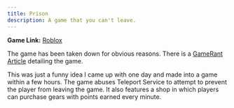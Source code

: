 ```yaml
---
title: Prison
description: A game that you can't leave.
---
```


**Game Link:** [Roblox](https://www.roblox.com/games/18652175007/Prison)

The game has been taken down for obvious reasons. There is a [GameRant Article](https://gamerant.com/roblox-weird-prison-game-traps-players/) detailing the game.

This was just a funny idea I came up with one day and made into a game within a few hours. The game abuses Teleport Service to attempt to prevent the player from leaving the game. It also features a shop in which players can purchase gears with points earned every minute.
